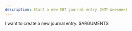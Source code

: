 ```yaml
---
description: Start a new CBT journal entry (КПТ-дневник)
---
```


I want to create a new journal entry. $ARGUMENTS
